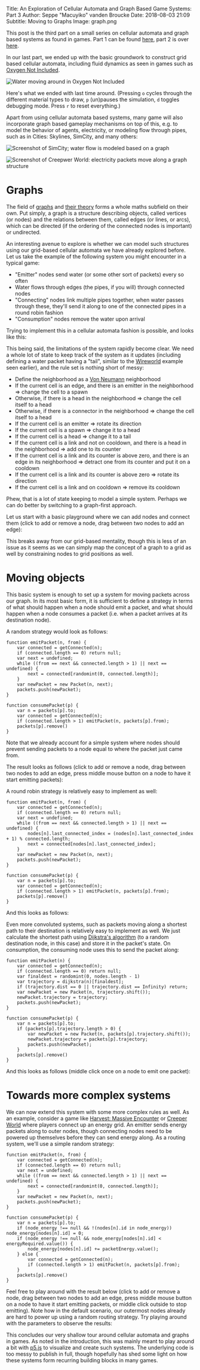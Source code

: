 Title: An Exploration of Cellular Automata and Graph Based Game Systems: Part 3
Author: Seppe "Macuyiko" vanden Broucke
Date: 2018-08-03 21:09
Subtitle: Moving to Graphs
Image: graph.png

<script>
$(function() {
	$('.toggle').each(function(index) {
		var toggler = $('<div style="margin: 8px 0; background-color: #E3E0FF; cursor: pointer; padding: 8px;">Toggle iframe</div>');
		toggler.insertBefore($(this));
		toggler.click(function() {
			var elt = $(this).next('.toggle');
			var newElt = $("<iframe></iframe>")
			Array.prototype.slice.call(elt.get(0).attributes).forEach(function(a) {
				newElt.attr(a.name, a.value);
			});
			if (!$(this).hasClass('toggled')) {
				elt.append(newElt);
				$(this).addClass('toggled');
			} else {
				elt.html('');
				$(this).removeClass('toggled');
			}
		});
	});
});
</script>

This post is the third part on a small series on cellular automata and graph based systems as found in games. Part 1 can be found [here](|filename|/2017/2017_11_cellular_exploration.md), part 2 is over [here](|filename|/2017/2017_12_cellular_exploration2.md).

In our last part, we ended up with the basic groundwork to construct grid based cellular automata, including fluid dynamics as seen in games such as [Oxygen Not Included](http://store.steampowered.com/app/457140/Oxygen_Not_Included/).

![Water moving around in Oxygen Not Included](/images/2017/oni1.png)

Here's what we ended with last time around. (Pressing `o` cycles through the different material types to draw, `p` (un)pauses the simulation, `d` toggles debugging mode. Press `r` to reset everything.)

<div src="/iframes/cellular2/index.lava.html"
	class="toggle" scrolling="no" frameborder="0" width="520" height="320"></div>

Apart from using cellular automata based systems, many game will also incorporate graph based gameplay mechanisms on top of this, e.g. to model the behavior of agents, electricity, or modeling flow through pipes, such as in Cities: Skylines, SimCity, and many others:

![Screenshot of SimCity; water flow is modeled based on a graph](/images/2017/sc1.png)

![Screenshot of Creepwer World: electricity packets move along a graph structure](/images/2018/creeper.jpg)

# Graphs

The field of [graphs](https://en.wikipedia.org/wiki/Graph_(discrete_mathematics)) and [their theory](https://en.wikipedia.org/wiki/Graph_theory) forms a whole maths subfield on their own. Put simply, a graph is a structure describing objects, called vertices (or nodes) and the relations between them, called edges (or lines, or arcs), which can be directed (if the ordering of the connected nodes is important) or undirected.

An interesting avenue to explore is whether we can model such structures using our grid-based cellular automata we have already explored before. Let us take the example of the following system you might encounter in a typical game:

- "Emitter" nodes send water (or some other sort of packets) every so often
- Water flows through edges (the pipes, if you will) through connected nodes
- "Connecting" nodes link multiple pipes together, when water passes through these, they'll send it along to one of the connected pipes in a round robin fashion
- "Consumption" nodes remove the water upon arrival

Trying to implement this in a cellular automata fashion is possible, and looks like this:

<div src="/iframes/cellular3/index.graph.html"
	class="toggle" scrolling="no" frameborder="0" width="520" height="320"></div>

This being said, the limitations of the system rapidly become clear. We need a whole lot of state to keep track of the system as it updates (including defining a water packet having a "tail", similar to the [Wireworld](https://en.wikipedia.org/wiki/Wireworld) example seen earlier), and the rule set is nothing short of messy:

- Define the neighborhood as a [Von Neumann](https://en.wikipedia.org/wiki/Von_Neumann_neighborhood) neighborhood
- If the current cell is an edge, and there is an emitter in the neighborhood ⇒ change the cell to a spawn
- Otherwise, if there is a head in the neighborhood ⇒ change the cell itself to a head
- Otherwise, if there is a connector in the neighborhood ⇒ change the cell itself to a head
- If the current cell is an emitter ⇒ rotate its direction
- If the current cell is a spawn ⇒ change it to a head
- If the current cell is a head ⇒ change it to a tail
- If the current cell is a link and not on cooldown, and there is a head in the neighborhood ⇒ add one to its counter
- If the current cell is a link and its counter is above zero, and there is an edge in its neighborhood ⇒ detract one from its counter and put it on a cooldown
- If the current cell is a link and its counter is above zero ⇒ rotate its direction
- If the current cell is a link and on cooldown ⇒ remove its cooldown

Phew, that is a lot of state keeping to model a simple system. Perhaps we can do better by switching to a graph-first approach.

Let us start with a basic playground where we can add nodes and connect them (click to add or remove a node, drag between two nodes to add an edge):

<div src="/iframes/cellular3/index.graph2.html"
	class="toggle" scrolling="no" frameborder="0" width="520" height="320"></div>

This breaks away from our grid-based mentality, though this is less of an issue as it seems as we can simply map the concept of a graph to a grid as well by constraining nodes to grid positions as well.

# Moving objects

This basic system is enough to set up a system for moving packets across our graph. In its most basic form, it is sufficient to define a strategy in terms of what should happen when a node should emit a packet, and what should happen when a node consumes a packet (i.e. when a packet arrives at its destination node).

A random strategy would look as follows:

	function emitPacket(n, from) {
		var connected = getConnected(n);
		if (connected.length == 0) return null;
		var next = undefined;
		while ((from == next && connected.length > 1) || next == undefined) {
			next = connected[randomint(0, connected.length)];
		}
		var newPacket = new Packet(n, next);
		packets.push(newPacket);
	}

	function consumePacket(p) {
		var n = packets[p].to;
		var connected = getConnected(n);
		if (connected.length > 1) emitPacket(n, packets[p].from);
		packets[p].remove()
	}

Note that we already account for a simple system where nodes should prevent sending packets to a node equal to where the packet just came from.

The result looks as follows (click to add or remove a node, drag between two nodes to add an edge, press middle mouse button on a node to have it start emitting packets):

<div src="/iframes/cellular3/sketch.graph3random.html"
	class="toggle" scrolling="no" frameborder="0" width="520" height="320"></div>

A round robin strategy is relatively easy to implement as well:

	function emitPacket(n, from) {
		var connected = getConnected(n);
		if (connected.length == 0) return null;
		var next = undefined;
		while ((from == next && connected.length > 1) || next == undefined) {
			nodes[n].last_connected_index = (nodes[n].last_connected_index + 1) % connected.length;
			next = connected[nodes[n].last_connected_index];
		}
		var newPacket = new Packet(n, next);
		packets.push(newPacket);
	}

	function consumePacket(p) {
		var n = packets[p].to;
		var connected = getConnected(n);
		if (connected.length > 1) emitPacket(n, packets[p].from);
		packets[p].remove()
	}

And this looks as follows:

<div src="/iframes/cellular3/sketch.graph3robin.html"
	class="toggle" scrolling="no" frameborder="0" width="520" height="320"></div>

Even more convoluted systems, such as packets moving along a shortest path to their destination is relatively easy to implement as well. We just calculate the shortest path using [Dijkstra's algorithm](https://en.wikipedia.org/wiki/Dijkstra%27s_algorithm) (to a random destination node, in this case) and store it in the packet's state. On consumption, the consuming node uses this to send the packet along:

	function emitPacket(n) {
		var connected = getConnected(n);
		if (connected.length == 0) return null;
		var finaldest = randomint(0, nodes.length - 1)
		var trajectory = dijkstra(n)[finaldest];
		if (trajectory.dist == 0 || trajectory.dist == Infinity) return;
		var newPacket = new Packet(n, trajectory.shift());
		newPacket.trajectory = trajectory;
		packets.push(newPacket);
	}

	function consumePacket(p) {
		var n = packets[p].to;
		if (packets[p].trajectory.length > 0) {
			var newPacket = new Packet(n, packets[p].trajectory.shift());
			newPacket.trajectory = packets[p].trajectory;
			packets.push(newPacket);
		}
		packets[p].remove()
	}

And this looks as follows (middle click once on a node to emit one packet):

<div src="/iframes/cellular3/sketch.graph3dijkstra.html"
	class="toggle" scrolling="no" frameborder="0" width="520" height="320"></div>

# Towards more complex systems

We can now extend this system with some more complex rules as well. As an example, consider a game like [Harvest: Massive Encounter](https://store.steampowered.com/app/15400/Harvest_Massive_Encounter/) or [Creeper World](https://store.steampowered.com/app/422910/Creeper_World_Anniversary_Edition/) where players connect up an energy grid. An emitter sends energy packets along to outer nodes, though connecting nodes need to be powered up themselves before they can send energy along. As a routing system, we'll use a simple random strategy:

	function emitPacket(n, from) {
		var connected = getConnected(n);
		if (connected.length == 0) return null;
		var next = undefined;
		while ((from == next && connected.length > 1) || next == undefined) {
			next = connected[randomint(0, connected.length)];
		}
		var newPacket = new Packet(n, next);
		packets.push(newPacket);
	}

	function consumePacket(p) {
		var n = packets[p].to;
		if (node_energy !== null && !(nodes[n].id in node_energy)) node_energy[nodes[n].id] = 0;
		if (node_energy !== null && node_energy[nodes[n].id] < energyRequired.value()) {
			node_energy[nodes[n].id] += packetEnergy.value();
		} else {
			var connected = getConnected(n);
			if (connected.length > 1) emitPacket(n, packets[p].from);
		}
		packets[p].remove()
	}

Feel free to play around with the result below (click to add or remove a node, drag between two nodes to add an edge, press middle mouse button on a node to have it start emitting packets, or middle click outside to stop emitting). Note how in the default scenario, our outermost nodes already are hard to power up using a random routing strategy. Try playing around with the parameters to observe the results:

<div src="/iframes/cellular3/sketch.graph4.html"
	class="toggle" scrolling="no" frameborder="0" width="520" height="425"></div>

This concludes our very shallow tour around cellular automata and graphs in games. As noted in the introduction, this was mainly meant to play around a bit with [p5.js](https://p5js.org) to visualize and create such systems. The underlying code is too messy to publish in full, though hopefully has shed some light on how these systems form recurring building blocks in many games.